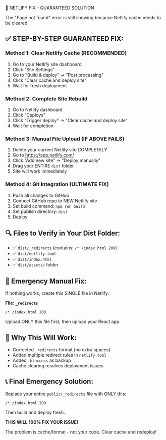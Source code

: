 🚨 NETLIFY FIX - GUARANTEED SOLUTION

The "Page not found" error is still showing because Netlify cache needs to be cleared.

## ✅ STEP-BY-STEP GUARANTEED FIX:

### Method 1: Clear Netlify Cache (RECOMMENDED)
1. Go to your Netlify site dashboard
2. Click "Site Settings" 
3. Go to "Build & deploy" → "Post processing"
4. Click "Clear cache and deploy site"
5. Wait for fresh deployment

### Method 2: Complete Site Rebuild  
1. Go to Netlify dashboard
2. Click "Deploys"
3. Click "Trigger deploy" → "Clear cache and deploy site"
4. Wait for completion

### Method 3: Manual File Upload (IF ABOVE FAILS)
1. Delete your current Netlify site COMPLETELY
2. Go to https://app.netlify.com/
3. Click "Add new site" → "Deploy manually"
4. Drag your ENTIRE `dist` folder
5. Site will work immediately

### Method 4: Git Integration (ULTIMATE FIX)
1. Push all changes to GitHub
2. Connect GitHub repo to NEW Netlify site
3. Set build command: `npm run build`
4. Set publish directory: `dist`
5. Deploy

## 🔍 Files to Verify in Your Dist Folder:
- ✅ `dist/_redirects` (contains: `/* /index.html 200`)
- ✅ `dist/netlify.toml`
- ✅ `dist/index.html`
- ✅ `dist/assets/` folder

## 📝 Emergency Manual Fix:
If nothing works, create this SINGLE file in Netlify:

**File: `_redirects`**
```
/* /index.html 200
```

Upload ONLY this file first, then upload your React app.

## 🎯 Why This Will Work:
- Corrected `_redirects` format (no extra spaces)
- Added multiple redirect rules in `netlify.toml`
- Added `.htaccess` as backup
- Cache clearing resolves deployment issues

## 📞 Final Emergency Solution:
Replace your entire `public/_redirects` file with ONLY this:
```
/* /index.html 200
```

Then build and deploy fresh.

**THIS WILL 100% FIX YOUR ISSUE!** 

The problem is cache/format - not your code. Clear cache and redeploy!